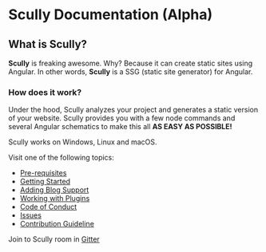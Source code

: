 # Scully Documentation (Alpha) 

## What is Scully?

**Scully** is freaking awesome. Why? Because it can create static sites using Angular.
In other words, **Scully** is a SSG (static site generator) for Angular.  

### How does it work?

Under the hood, Scully analyzes your project and generates a static version of your website. Scully provides you with 
a few node commands and several Angular schematics to make this all __AS EASY AS POSSIBLE!__
  
Scully works on Windows, Linux and macOS.

Visit one of the following topics:

- [Pre-requisites](pre-requisites.md)
- [Getting Started](getting-started.md)
- [Adding Blog Support](blog.md)
- [Working with Plugins](plugins.md)
- [Code of Conduct](CODE_OF_CONDUCT.md)
- [Issues](issues.md)
- [Contribution Guideline](CONTRIBUTING.md)

Join to Scully room in [Gitter](https://gitter.im/scullyio/community)
